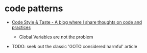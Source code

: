 code patterns
=============

* [Code Style & Taste - A blog where I share thoughts on code and practices](https://codestyleandtaste.com/)
    * [Global Variables are not the problem](https://codestyleandtaste.com/globals-are-not-the-problem.html)

* TODO: seek out the classic 'GOTO considered harmful' article